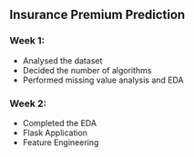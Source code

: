 ## Insurance Premium Prediction 
### Week 1:
- Analysed the dataset 
- Decided the number of algorithms
- Performed missing value analysis and EDA

### Week 2:
- Completed the EDA
- Flask Application
- Feature Engineering 

